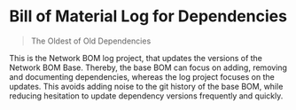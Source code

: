 # Bill of Material Log for Dependencies
> The Oldest of Old Dependencies

This is the Network BOM log project, that updates the versions of the Network BOM Base.
Thereby, the base BOM can focus on adding, removing and documenting dependencies,
whereas the log project focuses on the updates.
This avoids adding noise to the git history of the base BOM,
while reducing hesitation to update dependency versions frequently and quickly.
